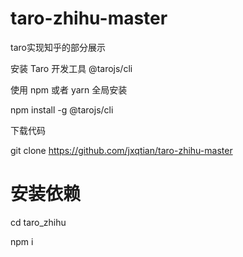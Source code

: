 # taro-zhihu-master
taro实现知乎的部分展示

安装 Taro 开发工具 @tarojs/cli


使用 npm 或者 yarn 全局安装

npm install -g @tarojs/cli


下载代码


git clone https://github.com/jxqtian/taro-zhihu-master

# 安装依赖

cd taro_zhihu

npm i

